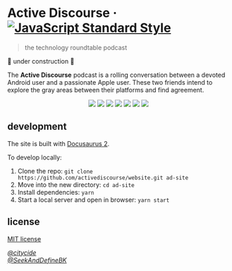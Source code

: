# Active Discourse &middot; [![JavaScript Standard Style](https://flat.badgen.net/badge/code%20style/standard/green)](https://standardjs.com)

> the technology roundtable podcast

:construction: under construction :construction:

The **Active Discourse** podcast is a rolling conversation between a devoted Android user and a passionate Apple user. These two friends intend to explore the gray areas between their platforms and find agreement.

<p align="center">
  <img src="https://flat.badgen.net/badge/icon/apple%20podcasts?label&color=purple&icon=https://ico.now.sh/applepodcasts/fff" href="https://podcasts.apple.com/us/podcast/active-discourse/id1473894855" />
  <img src="https://flat.badgen.net/badge/icon/google%20play?label&color=orange&icon=https://ico.now.sh/googleplay/fff" href="https://play.google.com/music/m/Iqdahpenjqkuwptvqmaxcay7suu?t%3DActive_Discourse%26pcampaignid%3DMKT-na-all-co-pr-mu-pod-16" />
  <img src="https://flat.badgen.net/badge/icon/google%20podcasts?label&color=d69e09&icon=https://ico.now.sh/googlepodcasts/fff" href="https://www.google.com/podcasts?feed=aHR0cHM6Ly9waW5lY2FzdC5jb20vZmVlZC9hY3RpdmVkaXNjb3Vyc2U%3D" />
  <img src="https://flat.badgen.net/badge/icon/spotify?label&color=green&icon=https://ico.now.sh/spotify/fff" href="https://open.spotify.com/show/6d3Uvd1PLBU1nYb3IMND63" />
  <img src="https://flat.badgen.net/badge/icon/overcast?label&color=ff9533&icon=https://ico.now.sh/overcast/fff" href="https://overcast.fm/itunes1473894855/active-discourse" />
  <img src="https://flat.badgen.net/badge/icon/pocket%20casts?label&color=red&icon=https://ico.now.sh/spotify/fff" href="https://pca.st/hqte5uop" />
  <img src="https://flat.badgen.net/badge/icon/rss?icon=rss&label" href="https://pinecast.com/feed/activediscourse" />
</p>

## development

The site is built with [Docusaurus 2](https://v2.docusaurus.io/).

To develop locally:

1. Clone the repo: `git clone https://github.com/activediscourse/website.git ad-site`
2. Move into the new directory: `cd ad-site`
3. Install dependencies: `yarn`
4. Start a local server and open in browser: `yarn start`

## license

[MIT license](./license)

[*@citycide*](https://github.com/citycide)<br />
[*@SeekAndDefineBK*](https://github.com/SeekAndDefineBK)
